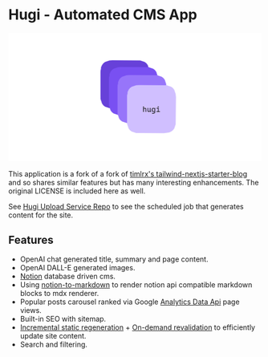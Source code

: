 # Hugi - Automated CMS App

![hugi social banner](/public/static/images/banner.png)

This application is a fork of a fork of [timlrx's tailwind-nextjs-starter-blog](https://github.com/timlrx/tailwind-nextjs-starter-blog) and so shares similar features but has many interesting enhancements. The original LICENSE is included here as well.

See [Hugi Upload Service Repo](https://github.com/Dorpxr/hugi-upload-service) to see the scheduled job that generates content for the site.

## Features

- OpenAI chat generated title, summary and page content.
- OpenAI DALL-E generated images.
- [Notion](https://www.notion.so/) database driven cms.
- Using [notion-to-markdown](package) to render notion api compatible markdown blocks to mdx renderer.
- Popular posts carousel ranked via Google [Analytics Data Api](https://developers.google.com/analytics/devguides/reporting/data/v1) page views.
- Built-in SEO with sitemap.
- [Incremental static regeneration](https://nextjs.org/docs/pages/building-your-application/data-fetching/incremental-static-regeneration) + [On-demand revalidation](https://nextjs.org/docs/pages/building-your-application/data-fetching/incremental-static-regeneration#using-on-demand-revalidation) to efficiently update site content.
- Search and filtering.
